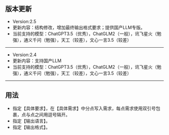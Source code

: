 ## 版本更新
- Version:2.5
- 更新内容：结构修改，增加最终输出格式要求；提供国产LLM专版。
- 当前支持的模型：ChatGPT3.5（优秀），ChatGLM2（一般），讯飞星火（勉强），通义千问（勉强），天工（较差），文心一言3.5（较差）

---

- Version:2.4
- 更新内容：支持国产LLM
- 当前支持的模型：ChatGPT3.5（优秀），ChatGLM2（一般），讯飞星火（勉强），通义千问（勉强），天工（较差），文心一言3.5（较差）

---

## 用法

- 指定【具体要求】，在【具体需求】中分点写入需求，每点需求使用双引号包裹，点与点之间用逗号隔开。
- 指定【输出语言】。
- 指定【输出格式】。
